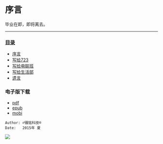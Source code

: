 # 序言

毕业在即，即将离去。

---
### [目录](SUMMARY.md)
* [序言](README.md)
* [写给723](for_dormitory/README.md)
* [写给电联班](for_union/README.md)
* [写给生活部](for_life/README.md)
* [遗言](last/README.md)

### 电子版下载
* [pdf](https://www.gitbook.com/download/pdf/book/yunyu-mr/graduation)
* [epub](https://www.gitbook.com/download/epub/book/yunyu-mr/graduation)
* [mobi](https://www.gitbook.com/download/mobi/book/yunyu-mr/graduation)




```
Author: ♂骚铭科技®
Date:   2015年 夏
```
![](http://b170.photo.store.qq.com/psb?/V14XFVmm0Szxab/so0tY3V4kv7SzcSnJrhAo6fiyaet6fXXp6JM*TpOdek!/b/dLg0WmVSHQAA&bo=gALDAwAAAAABAGU!&rf=viewer_4)



